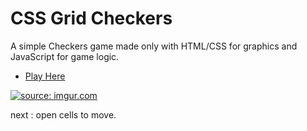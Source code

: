 # CSS Grid Checkers

A simple Checkers game made only with HTML/CSS for graphics and JavaScript for game logic.

- <a href=" https://lufemas.github.io/CSS-Grid-Checkers/">Play Here</a>

<a href="https://i.imgur.com/SwwYhma.gif"><img src="https://i.imgur.com/edEZH8d.gif" title="source: imgur.com" /></a>

next : open cells to move.